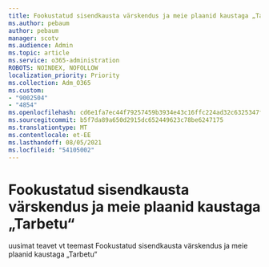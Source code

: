 ```yaml
---
title: Fookustatud sisendkausta värskendus ja meie plaanid kaustaga „Tarbetu“
ms.author: pebaum
author: pebaum
manager: scotv
ms.audience: Admin
ms.topic: article
ms.service: o365-administration
ROBOTS: NOINDEX, NOFOLLOW
localization_priority: Priority
ms.collection: Adm_O365
ms.custom:
- "9002504"
- "4854"
ms.openlocfilehash: cd6e1fa7ec44f79257459b3934e43c16ffc224ad32c6325347fd7fb4a19e5312
ms.sourcegitcommit: b5f7da89a650d2915dc652449623c78be6247175
ms.translationtype: MT
ms.contentlocale: et-EE
ms.lasthandoff: 08/05/2021
ms.locfileid: "54105002"
---
```

# <a name="update-on-focused-inbox-and-our-plans-for-clutter"></a>Fookustatud sisendkausta värskendus ja meie plaanid kaustaga „Tarbetu“

uusimat teavet vt teemast Fookustatud sisendkausta värskendus ja meie plaanid kaustaga „Tarbetu“
